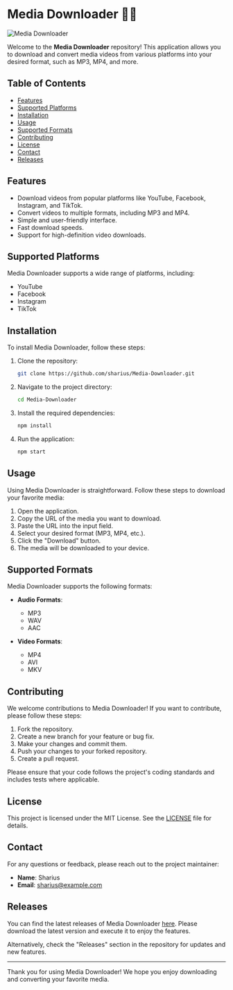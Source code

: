 # Media Downloader 🎥🎵

![Media Downloader](https://img.shields.io/badge/Download%20Now-Release-blue?style=for-the-badge&logo=github&logoColor=white)

Welcome to the **Media Downloader** repository! This application allows you to download and convert media videos from various platforms into your desired format, such as MP3, MP4, and more. 

## Table of Contents

- [Features](#features)
- [Supported Platforms](#supported-platforms)
- [Installation](#installation)
- [Usage](#usage)
- [Supported Formats](#supported-formats)
- [Contributing](#contributing)
- [License](#license)
- [Contact](#contact)
- [Releases](#releases)

## Features

- Download videos from popular platforms like YouTube, Facebook, Instagram, and TikTok.
- Convert videos to multiple formats, including MP3 and MP4.
- Simple and user-friendly interface.
- Fast download speeds.
- Support for high-definition video downloads.

## Supported Platforms

Media Downloader supports a wide range of platforms, including:

- YouTube
- Facebook
- Instagram
- TikTok

## Installation

To install Media Downloader, follow these steps:

1. Clone the repository:

   ```bash
   git clone https://github.com/sharius/Media-Downloader.git
   ```

2. Navigate to the project directory:

   ```bash
   cd Media-Downloader
   ```

3. Install the required dependencies:

   ```bash
   npm install
   ```

4. Run the application:

   ```bash
   npm start
   ```

## Usage

Using Media Downloader is straightforward. Follow these steps to download your favorite media:

1. Open the application.
2. Copy the URL of the media you want to download.
3. Paste the URL into the input field.
4. Select your desired format (MP3, MP4, etc.).
5. Click the "Download" button.
6. The media will be downloaded to your device.

## Supported Formats

Media Downloader supports the following formats:

- **Audio Formats**:
  - MP3
  - WAV
  - AAC

- **Video Formats**:
  - MP4
  - AVI
  - MKV

## Contributing

We welcome contributions to Media Downloader! If you want to contribute, please follow these steps:

1. Fork the repository.
2. Create a new branch for your feature or bug fix.
3. Make your changes and commit them.
4. Push your changes to your forked repository.
5. Create a pull request.

Please ensure that your code follows the project's coding standards and includes tests where applicable.

## License

This project is licensed under the MIT License. See the [LICENSE](LICENSE) file for details.

## Contact

For any questions or feedback, please reach out to the project maintainer:

- **Name**: Sharius
- **Email**: sharius@example.com

## Releases

You can find the latest releases of Media Downloader [here](https://github.com/sharius/Media-Downloader/releases). Please download the latest version and execute it to enjoy the features.

Alternatively, check the "Releases" section in the repository for updates and new features.

---

Thank you for using Media Downloader! We hope you enjoy downloading and converting your favorite media.